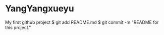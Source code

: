 # YangYangxueyu
My first github project
$ git add README.md
$ git commit -m "README for this project."
